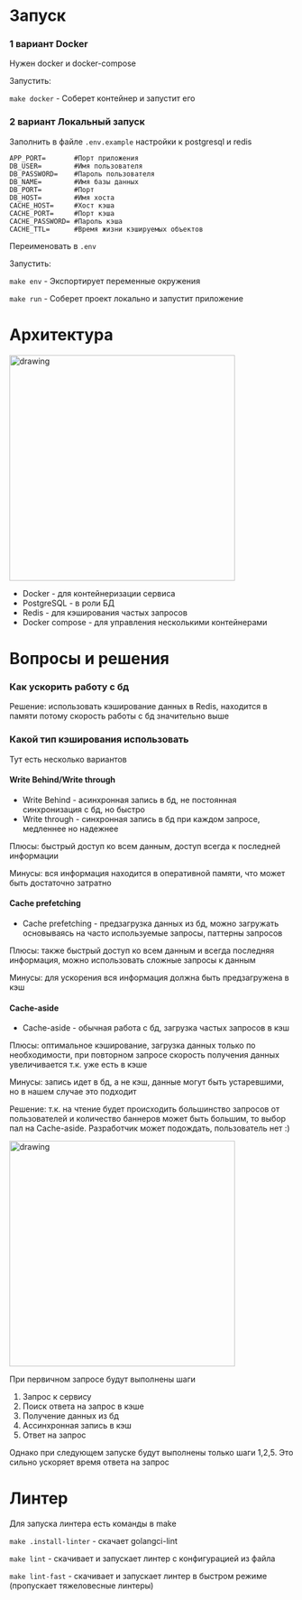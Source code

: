 # Запуск
### 1 вариант Docker
Нужен docker и docker-compose

Запустить:

```make docker``` - Соберет контейнер и запустит его

### 2 вариант Локальный запуск

Заполнить в файле ```.env.example``` настройки к postgresql и redis
```
APP_PORT=       #Порт приложения
DB_USER=        #Имя пользователя
DB_PASSWORD=    #Пароль пользователя
DB_NAME=        #Имя базы данных
DB_PORT=        #Порт
DB_HOST=        #Имя хоста
CACHE_HOST=     #Хост кэша
CACHE_PORT=     #Порт кэша
CACHE_PASSWORD= #Пароль кэша
CACHE_TTL=      #Время жизни кэшируемых объектов
```
Переименовать в ```.env```

Запустить:

```make env``` - Экспортирует переменные окружения

``` make run ``` - Соберет проект локально и запустит приложение

# Архитектура
<img src="docs/Architecture.png" alt="drawing" width="400"/>

* Docker - для контейнеризации сервиса
* PostgreSQL - в роли БД
* Redis - для кэширования частых запросов
* Docker compose - для управления несколькими контейнерами

# Вопросы и решения
### Как ускорить работу с бд
Решение: использовать кэширование данных в Redis, находится в памяти потому скорость работы с бд значительно выше
### Какой тип кэширования использовать
Тут есть несколько вариантов
#### Write Behind/Write through
* Write Behind - асинхронная запись в бд, не постоянная синхронизация с бд, но быстро
* Write through - синхронная запись в бд при каждом запросе, медленнее но надежнее

Плюсы: быстрый доступ ко всем данным, доступ всегда к последней информации

Минусы: вся информация находится в оперативной памяти, что может быть достаточно затратно

#### Сache prefetching
* Сache prefetching - предзагрузка данных из бд, можно загружать основываясь на часто используемые запросы, паттерны запросов

Плюсы: также быстрый доступ ко всем данным и всегда последняя информация, можно использовать сложные запросы к данным

Минусы: для ускорения вся информация должна быть предзагружена в кэш

#### Cache-aside
* Cache-aside - обычная работа с бд, загрузка частых запросов в кэш

Плюсы: оптимальное кэширование, загрузка данных только по необходимости, при повторном запросе скорость получения данных увеличивается т.к. уже есть в кэше

Минусы: запись идет в бд, а не кэш, данные могут быть устаревшими, но в нашем случае это подходит

Решение: т.к. на чтение будет происходить большинство запросов от пользователей и количество баннеров может быть большим, то выбор пал на Cache-aside. Разработчик может подождать, пользователь нет :)

<img src="docs/Cache.png" alt="drawing" width="400"/>

При первичном запросе будут выполнены шаги
1) Запрос к сервису
2) Поиск ответа на запрос в кэше
3) Получение данных из бд
4) Ассинхронная запись в кэш
5) Ответ на запрос

Однако при следующем запуске будут выполнены только шаги 1,2,5. Это сильно ускоряет время ответа на запрос

# Линтер

Для запуска линтера есть команды в make

```make .install-linter``` - скачает golangci-lint

```make lint``` - скачивает и запускает линтер с конфигурацией из файла

```make lint-fast``` - скачивает и запускает линтер в быстром режиме (пропускает тяжеловесные линтеры)